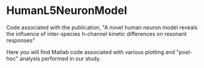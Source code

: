 # HumanL5NeuronModel
Code associated with the publication, "A novel human neuron model reveals the influence of inter-species h-channel kinetic differences on resonant responses"

Here you will find Matlab code associated with various plotting and "post-hoc" analysis performed in our study.
